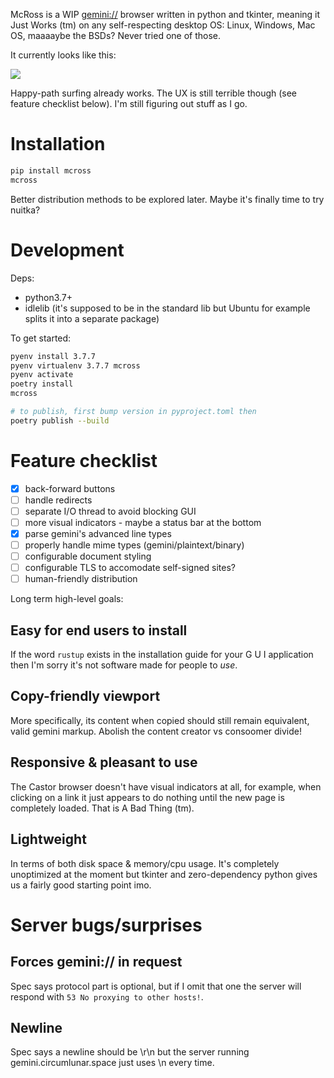 McRoss is a WIP [gemini://](https://gemini.circumlunar.space/) browser
written in python and tkinter, meaning it Just Works (tm) on any
self-respecting desktop OS: Linux, Windows, Mac OS, maaaaybe the BSDs?
Never tried one of those.

It currently looks like this:

![](https://p.caophim.net/87.png)

Happy-path surfing already works.
The UX is still terrible though (see feature checklist below).
I'm still figuring out stuff as I go.


# Installation

```sh
pip install mcross
mcross
```

Better distribution methods to be explored later.
Maybe it's finally time to try nuitka?


# Development

Deps:

- python3.7+
- idlelib (it's supposed to be in the standard lib but Ubuntu for example
  splits it into a separate package)

To get started:

```sh
pyenv install 3.7.7
pyenv virtualenv 3.7.7 mcross
pyenv activate
poetry install
mcross

# to publish, first bump version in pyproject.toml then
poetry publish --build
```


# Feature checklist

- [x] back-forward buttons
- [ ] handle redirects
- [ ] separate I/O thread to avoid blocking GUI
- [ ] more visual indicators - maybe a status bar at the bottom
- [x] parse gemini's advanced line types
- [ ] properly handle mime types (gemini/plaintext/binary)
- [ ] configurable document styling
- [ ] configurable TLS to accomodate self-signed sites?
- [ ] human-friendly distribution

Long term high-level goals:

## Easy for end users to install

If the word `rustup` exists in the installation guide for your G U I
application then I'm sorry it's not software made for people to _use_.

## Copy-friendly viewport

More specifically, its content when copied should still remain equivalent,
valid gemini markup. Abolish the content creator vs consoomer divide!

## Responsive & pleasant to use

The Castor browser doesn't have visual indicators at all, for example, when
clicking on a link it just appears to do nothing until the new page is
completely loaded. That is A Bad Thing (tm).

## Lightweight

In terms of both disk space & memory/cpu usage.
It's completely unoptimized at the moment but tkinter and zero-dependency
python gives us a fairly good starting point imo.


# Server bugs/surprises

## Forces gemini:// in request

Spec says protocol part is optional, but if I omit that one the server will
respond with `53 No proxying to other hosts!`.

## Newline

Spec says a newline should be \r\n but the server running
gemini.circumlunar.space just uses \n every time.
